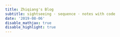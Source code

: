 ```yaml
---
title: Zhiqiang's Blog
subtitle: sightseeing · sequence · notes with code
date: '2019-08-06'
disable_mathjax: true
disable_highlight: true
---
```

